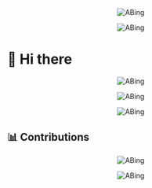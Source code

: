 <!-- https://github.com/DenverCoder1/readme-typing-svg 打字特效 -->
<div align="center">
  <img
    alt="ABing"
    src="https://readme-typing-svg.demolab.com?font=Fira+Code&pause=1000&color=FFC83D&center=true&vCenter=true&width=435&lines=%E2%9C%A8Hey%2CI'm+ABing.;%F0%9F%91%8FNice+to+see+you!" />
</div>

<!-- https://github.com/Platane/snk 贪吃蛇 -->
<p align="center">
  <picture>
    <source
      media="(prefers-color-scheme: light)"
      srcset="https://cdn.jsdelivr.net/gh/AAABingBing/AAABingBing/profile-snake-contrib/github-contribution-grid-snake.svg" />
    <source
      media="(prefers-color-scheme: dark)"
      srcset="https://cdn.jsdelivr.net/gh/AAABingBing/AAABingBing/profile-snake-contrib/github-contribution-grid-snake-dark.svg" />
    <img alt="ABing" src="https://cdn.jsdelivr.net/gh/AAABingBing/AAABingBing/profile-snake-contrib/github-contribution-grid-snake.svg" />
  </picture>
</p>

# 🙋 Hi there

<!-- https://github.com/lowlighter/metrics 信息统计 -->
<p align="center">
  <img alt="ABing" src="https://cdn.jsdelivr.net/gh/AAABingBing/AAABingBing/profile-metrics/metrics.svg" />
</p>

<!-- https://github.com/anuraghazra/github-readme-stats 统计卡片 -->
<!-- <p align="center">
  <img
    alt="ABing"
    src="https://github-readme-stats.vercel.app/api?username=AAABingBing&rank_icon=github&hide_title=true&hide_border=true&show_icons=trueline_height=21&text_color=000&icon_color=000&bg_color=0,ea6161,ffc64d,fffc4d,52fa5a&theme=graywhite" />
</p> -->

<!-- https://github.com/DenverCoder1/github-readme-streak-stats 连续提交代码天数记录 -->
<p align="center">
  <picture>
    <source media="(prefers-color-scheme: light)" srcset="https://streak-stats.demolab.com/?user=AAABingBing" />
    <source media="(prefers-color-scheme: dark)" srcset="https://streak-stats.demolab.com/?user=AAABingBing&theme=ads-juicy-fresh" />
    <img alt="ABing" src="https://streak-stats.demolab.com/?user=AAABingBing" />
  </picture>
</p>

<!-- https://github.com/ryo-ma/github-profile-trophy 资料奖杯 -->
<p align="center">
  <picture>
    <source
      media="(prefers-color-scheme: light)"
      srcset="https://github-profile-trophy.vercel.app/?username=AAABingBing&row=1&column=4&theme=flat&rank=-?&margin-w=20" />
    <source
      media="(prefers-color-scheme: dark)"
      srcset="https://github-profile-trophy.vercel.app/?username=AAABingBing&row=1&column=4&theme=juicyfresh&rank=-?&margin-w=20" />
    <img alt="ABing" src="https://github-profile-trophy.vercel.app/?username=AAABingBing&row=1&column=4&theme=flat&rank=-?&margin-w=20" />
  </picture>
</p>

## 📊 Contributions

<!-- https://github.com/yoshi389111/github-profile-3d-contrib 3D贡献图 -->
<div align="center">
  <picture>
    <source
      media="(prefers-color-scheme: light)"
      srcset="https://cdn.jsdelivr.net/gh/AAABingBing/AAABingBing/profile-3d-contrib/profile-gitblock.svg" />
    <source
      media="(prefers-color-scheme: dark)"
      srcset="https://cdn.jsdelivr.net/gh/AAABingBing/AAABingBing/profile-3d-contrib/profile-night-view.svg" />
    <img alt="ABing" src="https://cdn.jsdelivr.net/gh/AAABingBing/AAABingBing/profile-3d-contrib/profile-gitblock.svg" />
  </picture>
</div>

<!-- https://github.com/Ashutosh00710/github-readme-activity-graph 活动统计图 -->
<p align="center">
  <picture>
    <source media="(prefers-color-scheme: light)" srcset="https://github-readme-activity-graph.vercel.app/graph?username=AAABingBing" />
    <source
      media="(prefers-color-scheme: dark)"
      srcset="https://github-readme-activity-graph.vercel.app/graph?username=AAABingBing&theme=react-dark" />
    <img alt="ABing" src="https://github-readme-activity-graph.vercel.app/graph?username=AAABingBing" />
  </picture>
</p>
